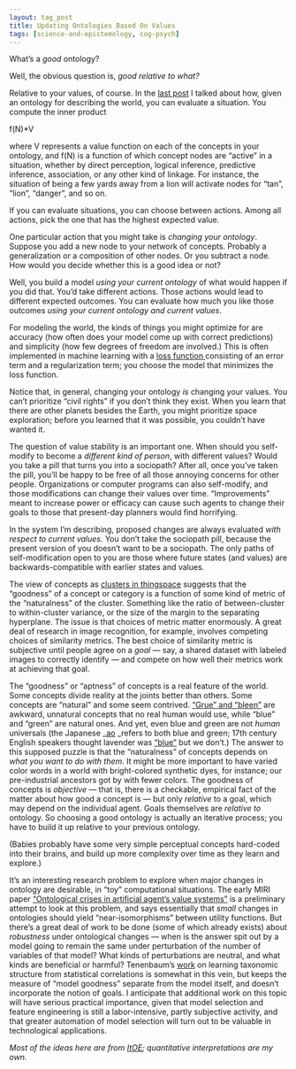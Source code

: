 ```yaml
---
layout: tag_post
title: Updating Ontologies Based On Values
tags: [science-and-epistemology, cog-psych]
---
```


What’s a _good_ ontology?

Well, the obvious question is, _good relative to what?_

Relative to your values, of course. In the [last post](https://srconstantin.wordpress.com/2015/06/08/epistemology-sequence-part-3-values-and-evaluation/) I talked about how, given an ontology for describing the world, you can evaluate a situation.  You compute the inner product

f(N)*V

where V represents a value function on each of the concepts in your ontology, and f(N) is a function of which concept nodes are “active” in a situation, whether by direct perception, logical inference, predictive inference, association, or any other kind of linkage.  For instance, the situation of being a few yards away from a lion will activate nodes for “tan”, “lion”, “danger”, and so on.

If you can evaluate situations, you can choose between actions. Among all actions, pick the one that has the highest expected value.

One particular action that you might take is _changing your ontology_.  Suppose you add a new node to your network of concepts.  Probably a generalization or a composition of other nodes. Or you subtract a node.  How would you decide whether this is a good idea or not?

Well, you build a model _using your current ontology_ of what would happen if you did that. You’d take different actions.  Those actions would lead to different expected outcomes. You can evaluate how much you like those outcomes _using your current ontology and current values_.

For  modeling the world, the kinds of things you might optimize for are accuracy (how often does your model come up with correct predictions) and simplicity (how few degrees of freedom are involved.)  This is often implemented in machine learning with a [loss function ](http://www.mit.edu/~9.520/spring11/slides/class02.pdf)consisting of an error term and a regularization term; you choose the model that minimizes the loss function.

Notice that, in general, changing your ontology _is_ changing your values. You can’t prioritize “civil rights” if you don’t think they exist.  When you learn that there are other planets besides the Earth, you might prioritize space exploration; before you learned that it was possible, you couldn’t have wanted it.

The question of value stability is an important one. When should you self-modify to become a _different kind of person_, with different values?  Would you take a pill that turns you into a sociopath?  After all, once you’ve taken the pill, you’ll be happy to be free of all those annoying concerns for other people.  Organizations or computer programs can also self-modify, and those modifications can change their values over time.  “Improvements” meant to increase power or efficacy can cause such agents to change their goals to those that present-day planners would find horrifying.

In the system I’m describing, proposed changes are always evaluated _with respect to current values_.  You don’t take the sociopath pill, because the present version of you doesn’t want to be a sociopath. The only paths of self-modification open to you are those where future states (and values) are backwards-compatible with earlier states and values.

The view of concepts as [clusters in thingspace](http://lesswrong.com/lw/nl/the_cluster_structure_of_thingspace/) suggests that the “goodness” of a concept or category is a function of some kind of metric of the “naturalness” of the cluster.  Something like the ratio of between-cluster to within-cluster variance, or the size of the margin to the separating hyperplane.  The issue is that choices of metric matter enormously.  A great deal of research in image recognition, for example, involves competing choices of similarity metrics. The best choice of similarity metric is subjective until people agree on a _goal_ — say, a shared dataset with labeled images to correctly identify — and compete on how well their metrics work at achieving that goal.

The “goodness” or “aptness” of concepts is a real feature of the world. Some concepts divide reality at the joints better than others. Some concepts are “natural” and some seem contrived.  [“Grue” and “bleen”](https://en.wikipedia.org/wiki/New_riddle_of_induction) are awkward, unnatural concepts that no real human would use, while “blue” and “green” are natural ones.  And yet, even blue and green are not _human_ universals (the Japanese _[ao](https://en.wikipedia.org/wiki/Ao_(color)) _refers to both blue and green; 17th century English speakers thought lavender was [“blue”](https://en.wikipedia.org/wiki/Lavender's_Blue) but we don’t.)  The answer to this supposed puzzle is that the “naturalness” of concepts depends on _what you want to do with them_.  It might be more important to have varied color words in a world with bright-colored synthetic dyes, for instance; our pre-industrial ancestors got by with fewer colors.  The goodness of concepts is _objective_ — that is, there is a checkable, empirical fact of the matter about how good a concept is — but only _relative_ to a goal, which may depend on the individual agent.  Goals themselves are _relative to_ ontology.  So choosing a good ontology is actually an iterative process; you have to build it up relative to your previous ontology.

(Babies probably have some very simple perceptual concepts hard-coded into their brains, and build up more complexity over time as they learn and explore.)

It’s an interesting research problem to explore when major changes in ontology are desirable, in “toy” computational situations.  The early MIRI paper [“Ontological crises in artificial agent’s value systems”](https://intelligence.org/files/OntologicalCrises.pdf) is a preliminary attempt to look at this problem, and says essentially that _small_ changes in ontologies should yield “near-isomorphisms” between utility functions.  But there’s a great deal of work to be done (some of which already exists) about _robustness_ under ontological changes — when is the answer spit out by a model going to remain the same under perturbation of the number of variables of that model?  What kinds of perturbations are neutral, and what kinds are beneficial or harmful?  Tenenbaum’s [work](http://cims.nyu.edu/~brenden/LakeTenenbaum2010CogSci.pdf) on learning taxonomic structure from statistical correlations is somewhat in this vein, but keeps the measure of “model goodness” separate from the model itself, and doesn’t incorporate the notion of goals.  I anticipate that additional work on this topic will have serious practical importance, given that model selection and feature engineering is still a labor-intensive, partly subjective activity, and that greater automation of model selection will turn out to be valuable in technological applications.

_Most of the ideas here are from [ItOE](http://www.amazon.com/Introduction-Objectivist-Epistemology-Expanded-Edition/dp/0452010306); quantitative interpretations are my own._
